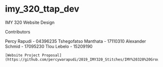 # imy_320_ttap_dev
IMY 320 Website Design

Contributors

Percy Rapudi - 04396235
Tshegofatso Manthata - 17110310
Alexander Schmid - 17095230
Tlou Lebelo - 15209190

```
[Website Project Proposal](https://github.com/percywarapudi/2019_IMY320_Stitches/IMY%20320%20Group%20Design%20and%20Development%20Assignment%20Final.pdf)
```
